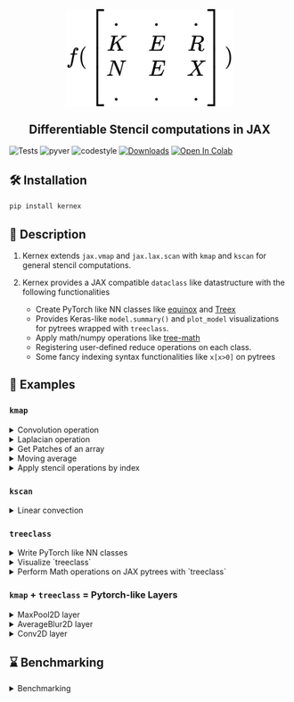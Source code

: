 


<div align = "center">
<img  width=300px src="assets/kernexlogo.svg" align="center">
</div>

<h2 align="center">Differentiable Stencil computations in JAX </h2>

![Tests](https://github.com/ASEM000/kernex/actions/workflows/tests.yml/badge.svg)
![pyver](https://img.shields.io/badge/python-3.7%203.8%203.9%203.10-red)
![codestyle](https://img.shields.io/badge/code%20style-yapf-lightgrey)
[![Downloads](https://static.pepy.tech/personalized-badge/kernex?period=month&units=international_system&left_color=black&right_color=blue&left_text=Downloads)](https://pepy.tech/project/kernex)
[![Open In Colab](https://colab.research.google.com/assets/colab-badge.svg)](https://colab.research.google.com/drive/14UEqKzIyZsDzQ9IMeanvztXxbbbatTYV?usp=sharing)


## 🛠️ Installation

```python
pip install kernex
```

## 📖  Description

1. Kernex extends `jax.vmap` and `jax.lax.scan` with `kmap` and `kscan` for general stencil computations.
2. Kernex provides a JAX compatible `dataclass` like datastructure with the following functionalities     

   - Create PyTorch like NN classes like [equinox](https://github.com/patrick-kidger/equinox) and [Treex](https://github.com/cgarciae/treex) 
   - Provides Keras-like `model.summary()` and `plot_model` visualizations for pytrees wrapped with `treeclass`. 
    - Apply math/numpy operations like [tree-math](https://github.com/google/tree-math) 
    - Registering user-defined reduce operations on each class. 
    - Some fancy indexing syntax functionalities like `x[x>0]` on pytrees

## 🔢 Examples
### `kmap`

<details>
<summary>Convolution operation</summary>

```python
# JAX channel first conv2d operation

import jax
import jax.numpy as jnp
import kernex
from kernex import treeclass
import numpy as np
import matplotlib.pyplot as plt

@jax.jit
@kernex.kmap(
    kernel_size= (3,3,3),
    padding = ('valid','same','same'))
def kernex_conv2d(x,w):
    return jnp.sum(x*w)
```

</details>

<details>
<summary>Laplacian operation</summary>

```python

# see also
# https://numba.pydata.org/numba-doc/latest/user/stencil.html#basic-usage

@kernex.kmap(
    kernel_size=(3,3),
    padding= 'valid',
    relative=True) # `relative`= True enables relative indexing
def laplacian(x):
    return ( 0*x[1,-1]  + 1*x[1,0]   + 0*x[1,1] +
             1*x[0,-1]  +-4*x[0,0]   + 1*x[0,1] +
             0*x[-1,-1] + 1*x[-1,0]  + 0*x[-1,1] )

# apply laplacian
>>> print(laplacian(jnp.ones([10,10])))
DeviceArray(
    [[0., 0., 0., 0., 0., 0., 0., 0.],
    [0., 0., 0., 0., 0., 0., 0., 0.],
    [0., 0., 0., 0., 0., 0., 0., 0.],
    [0., 0., 0., 0., 0., 0., 0., 0.],
    [0., 0., 0., 0., 0., 0., 0., 0.],
    [0., 0., 0., 0., 0., 0., 0., 0.],
    [0., 0., 0., 0., 0., 0., 0., 0.],
    [0., 0., 0., 0., 0., 0., 0., 0.]], dtype=float32)

```

</details>

<details><summary>Get Patches of an array</summary>

```python

@kernex.kmap(kernel_size=(3,3),relative=True)
def identity(x):
    # similar to numba.stencil
    # this function returns the top left cell in the padded/unpadded kernel view
    # or center cell if `relative`=True
    return x[0,0]

# unlike numba.stencil , vector output is allowed in kernex
# this function is similar to
# `jax.lax.conv_general_dilated_patches(x,(3,),(1,),padding='same')`
@jax.jit
@kernex.kmap(kernel_size=(3,3),padding='same')
def get_3x3_patches(x):
    # returns 5x5x3x3 array
    return x

mat = jnp.arange(1,26).reshape(5,5)
>>> print(mat)
[[ 1  2  3  4  5]
 [ 6  7  8  9 10]
 [11 12 13 14 15]
 [16 17 18 19 20]
 [21 22 23 24 25]]


# get the view at array index = (0,0)
>>> print(get_3x3_patches(mat)[0,0])
[[0 0 0]
 [0 1 2]
 [0 6 7]]
```

</details>

<details>

<summary>Moving average</summary>

```python
@kernex.kmap(kernel_size=(3,))
def moving_average(x):
    return jnp.mean(x)

>>> moving_average(jnp.array([1,2,3,7,9]))
DeviceArray([2.       , 4.       , 6.3333335], dtype=float32)
```

</details>

<details><summary>Apply stencil operations  by index</summary>

```python

F = kernex.kmap(kernel_size=(1,))

'''
Apply f(x) = x^2 on index=0 and f(x) = x^3 index=(1,10)

        ┌─────┬─────┬─────┬─────┬─────┬─────┬─────┬─────┬─────┬─────┐
  f =   │ x^2 │ x^3 │ x^3 │ x^3 │ x^3 │ x^3 │ x^3 │ x^3 │ x^3 │ x^3 │
        └─────┴─────┴─────┴─────┴─────┴─────┴─────┴─────┴─────┴─────┘

        ┌─────┬─────┬─────┬─────┬─────┬─────┬─────┬─────┬─────┬─────┐
 f(     │  1  │  2  │  3  │  4  │  5  │  6  │  7  │  8  │  9  │ 10  │ ) =
        └─────┴─────┴─────┴─────┴─────┴─────┴─────┴─────┴─────┴─────┘
        ┌─────┬─────┬─────┬─────┬─────┬─────┬─────┬─────┬─────┬─────┐
        │  1  │  8  │  27 │  64 │ 125 │ 216 │ 343 │ 512 │ 729 │1000 │
        └─────┴─────┴─────┴─────┴─────┴─────┴─────┴─────┴─────┴─────┘

        ┌─────┬─────┬─────┬─────┬─────┬─────┬─────┬─────┬─────┬─────┐
df/dx = │ 2x  │3x^2 │3x^2 │3x^2 │3x^2 │3x^2 │3x^2 │3x^2 │3x^2 │3x^2 │
        └─────┴─────┴─────┴─────┴─────┴─────┴─────┴─────┴─────┴─────┘


        ┌─────┬─────┬─────┬─────┬─────┬─────┬─────┬─────┬─────┬─────┐
 df/dx( │  1  │  2  │  3  │  4  │  5  │  6  │  7  │  8  │  9  │ 10  │ ) =
        └─────┴─────┴─────┴─────┴─────┴─────┴─────┴─────┴─────┴─────┘

        ┌─────┬─────┬─────┬─────┬─────┬─────┬─────┬─────┬─────┬─────┐
        │  2  │  12 │ 27  │  48 │ 75  │ 108 │ 147 │ 192 │ 243 │ 300 │
        └─────┴─────┴─────┴─────┴─────┴─────┴─────┴─────┴─────┴─────┘

'''

array = jnp.arange(1,11).astype('float32')


# use lax.switch to switch between functions
# assign function at index
F[0] = lambda x:x[0]**2
F[1:] = lambda x:x[0]**3

print(F(array))
>>> [   1.    8.   27.   64.  125.  216.  343.  512.  729. 1000.]

dFdx = jax.grad(lambda x:jnp.sum(F(x)))

print(dFdx(array))
>>> [  2.  12.  27.  48.  75. 108. 147. 192. 243. 300.]

```

</details>

### `kscan` 

<details>
<summary>Linear convection </summary>

$\Large {\partial u \over \partial t} + c {\partial u \over \partial x} = 0$ <br> <br>
$\Large u_i^{n} = u_i^{n-1} - c \frac{\Delta t}{\Delta x}(u_i^{n-1}-u_{i-1}^{n-1})$

```python

# see https://nbviewer.org/github/barbagroup/CFDPython/blob/master/lessons/01_Step_1.ipynb

tmax,xmax = 0.5,2.0
nt,nx = 151,51
dt,dx = tmax/(nt-1) , xmax/(nx-1)
u = np.ones([nt,nx])
c = 0.5

# kscan moves sequentially in row-major order and updates in-place using lax.scan.

F = kernex.kscan(
        kernel_size = (3,3),
        padding = ((1,1),(1,1)),
        named_axis={0:'n',1:'i'},  # n for time axis , i for spatial axis (optional naming)
        relative=True)


# boundary condtion as a function
def bc(u):
    return 1

# initial condtion as a function
def ic1(u):
    return 1

def ic2(u):
    return 2

def linear_convection(u):
    return ( u['i','n-1'] -
            (c*dt/dx) * (u['i','n-1'] - u['i-1','n-1']) )


F[:,0]  = F[:,-1] = bc # assign 1 for left and right boundary for all t

# square wave initial condition
F[:,:int((nx-1)/4)+1] = F[:,int((nx-1)/2):] = ic1
F[0:1, int((nx-1)/4)+1 : int((nx-1)/2)] = ic2

# assign linear convection function for
# interior spatial location [1:-1]
# and start from t>0  [1:]
F[1:,1:-1] = linear_convection


kx_solution = F(jnp.array(u))

plt.figure(figsize=(20,7))
for line in kx_solution[::20]:
    plt.plot(jnp.linspace(0,xmax,nx),line)

```

![image](assets/linearconvection.png)

</details>

### `treeclass`

<details><summary>Write PyTorch like NN classes</summary>

```python
# construct a Pytorch like NN classes with JAX

@treeclass
class Linear :

 weight : jnp.ndarray
 bias   : jnp.ndarray

 def __init__(self,key,in_dim,out_dim):
   self.weight = jax.random.normal(key,shape=(in_dim, out_dim)) * jnp.sqrt(2/in_dim)
   self.bias = jnp.ones((1,out_dim))

 def __call__(self,x):
   return x @ self.weight + self.bias

@treeclass
class StackedLinear:
   l1 : Linear
   l2 : Linear
   l3 : Linear

   def __init__(self,key,in_dim,out_dim):

       keys= jax.random.split(key,3)

       self.l1 = Linear(key=keys[0],in_dim=in_dim,out_dim=128)
       self.l2 = Linear(key=keys[1],in_dim=128,out_dim=128)
       self.l3 = Linear(key=keys[2],in_dim=128,out_dim=out_dim)

   def __call__(self,x):
       x = self.l1(x)
       x = jax.nn.tanh(x)
       x = self.l2(x)
       x = jax.nn.tanh(x)
       x = self.l3(x)

       return x


x = jnp.linspace(0,1,100)[:,None]
y = x**3 + jax.random.uniform(jax.random.PRNGKey(0),(100,1))*0.01

model = StackedLinear(in_dim=1,out_dim=1,key=jax.random.PRNGKey(0))

def loss_func(model,x,y):
   return jnp.mean((model(x)-y)**2 )

@jax.jit
def update(model,x,y):
   value,grads = jax.value_and_grad(loss_func)(model,x,y)
   # no need to use `jax.tree_map` to update the model
   #  as it model is wrapped by treeclass
   return value , model-1e-3*grads

for _ in range(1,2001):
   value,model = update(model,x,y)

plt.scatter(x,model(x),color='r',label = 'Prediction')
plt.scatter(x,y,color='k',label='True')
plt.legend()

```

![image](assets/regression_example.png)

</details>

<details> <summary>Visualize `treeclass`</summary>

```python
>>> print(kernex.viz.summary(model))
┌──────┬───────┬─────────┬───────────────────┐
│Type  │Param #│Size     │Config             │
├──────┼───────┼─────────┼───────────────────┤
│Linear│256    │1.000 KB │bias=f32[1,128]    │
│      │       │         │weight=f32[1,128]  │
├──────┼───────┼─────────┼───────────────────┤
│Linear│16,512 │64.500 KB│bias=f32[1,128]    │
│      │       │         │weight=f32[128,128]│
├──────┼───────┼─────────┼───────────────────┤
│Linear│129    │516.000 B│bias=f32[1,1]      │
│      │       │         │weight=f32[128,1]  │
└──────┴───────┴─────────┴───────────────────┘
Total params :	16,897
Inexact params:	16,897
Other params:	0
----------------------------------------------
Total size :	66.004 KB
Inexact size:	66.004 KB
Other size:	0.000 B
==============================================

>>> print(kernex.viz.tree_box(model,array=x))
# using jax.eval_shape (no-flops operation)
┌──────────────────────────────────────┐
│StackedLinear(Parent)                 │
├──────────────────────────────────────┤
│┌────────────┬────────┬──────────────┐│
││            │ Input  │ f32[100,1]   ││
││ Linear(l1) │────────┼──────────────┤│
││            │ Output │ f32[100,128] ││
│└────────────┴────────┴──────────────┘│
│┌────────────┬────────┬──────────────┐│
││            │ Input  │ f32[100,128] ││
││ Linear(l2) │────────┼──────────────┤│
││            │ Output │ f32[100,128] ││
│└────────────┴────────┴──────────────┘│
│┌────────────┬────────┬──────────────┐│
││            │ Input  │ f32[100,128] ││
││ Linear(l3) │────────┼──────────────┤│
││            │ Output │ f32[100,1]   ││
│└────────────┴────────┴──────────────┘│
└──────────────────────────────────────┘

>>> print(kernex.viz.tree_diagram(model))

StackedLinear
    ├── l1=Linear
    │   ├── weight=f32[1,128]
    │   └── bias=f32[1,128]
    ├── l2=Linear
    │   ├── weight=f32[128,128]
    │   └── bias=f32[1,128]
    └──l3=Linear
        ├── weight=f32[128,1]
        └── bias=f32[1,1]

```

</details>

<details>
<summary>Perform Math operations on JAX pytrees with `treeclass`</summary>

```python
from kernex import treeclass,static_field
import jax
from jax import numpy as jnp

@treeclass
class Test :
  a : float
  b : float
  c : float
  name : str = static_field() # ignore from jax computations


# basic operations
A = Test(10,20,30,'A')
assert (A + A) == Test(20,40,60,'A')
assert (A - A) == Test(0,0,0,'A')
assert (A*A).reduce_mean() == 1400
assert (A + 1) == Test(11,21,31,'A')

# selective operations

# only add 1 to field `a`
# all other fields are set to None and returns the same class
assert (A['a'] + 1) == Test(11,None,None,'A')

# use `|` to merge classes by performing ( left_node or  right_node )
Aa = A['a'] + 10 # Test(a=20,b=None,c=None,name=A)
Ab = A['b'] + 10 # Test(a=None,b=30,c=None,name=A)

assert (Aa | Ab | A ) == Test(20,30,30,'A')

# indexing by class
assert A[A>10]  == Test(a=None,b=20,c=30,name='A')


# Register custom operations
B = Test([10,10],20,30,'B')
B.register_op( func=lambda node:node+1,name='plus_one')
assert B.plus_one() == Test(a=[11, 11],b=21,c=31,name='B')


# Register custom reduce operations ( similar to functools.reduce)
C = Test(jnp.array([10,10]),20,30,'C')

C.register_op(
  func=jnp.prod,            # function applied on each node
  name='product',           # name of the function
  reduce_op=lambda x,y:x*y, # function applied between nodes (accumulated * current node)
  init_val=1                # initializer for the reduce function
              )

# product applies only on each node
# and returns an instance of the same class
assert C.product() == Test(a=100,b=20,c=30,name='C')

# `reduce_` + name of the registered function (`product`)
# reduces the class and returns a value
assert C.reduce_product() == 60000
```

</details>

### `kmap` + `treeclass` = Pytorch-like Layers

<details>

<summary>MaxPool2D layer</summary>

```python
from kernex import  static_field,treeclass
from jax import vmap , numpy as jnp

@treeclass
class MaxPool2D:

    kernel_size: tuple[int, ...] | int = static_field()
    strides: tuple[int, ...] | int = static_field()
    padding: tuple[int, ...] | int | str = static_field()

    def __init__(self, *, kernel_size=(2, 2), strides=2, padding="valid"):

        self.kernel_size = kernel_size
        self.strides = strides
        self.padding = padding

    def __call__(self, x):

        @jax.vmap # apply on batch dimension
        @jax.vmap # apply on channels dimension
        @kernex.kmap(
            kernel_size=self.kernel_size,
            strides=self.strides,
            padding=self.padding)
        def _maxpool2d(x):
            return jnp.max(x)

        return _maxpool2d(x)


layer = MaxPool2D(kernel_size=(2,2),strides=(2,2),padding='same')
array = jnp.arange(1,26).reshape(1,1,5,5) # batch,channel,row,col


>>> print(array)
[[[[ 1  2  3  4  5]
   [ 6  7  8  9 10]
   [11 12 13 14 15]
   [16 17 18 19 20]
   [21 22 23 24 25]]]]

>>> print(layer(array))
[[[[ 7  9 10]
   [17 19 20]
   [22 24 25]]]]
```

</details>

<details>
<summary>AverageBlur2D layer</summary>

```python
import os
from PIL import Image

@treeclass
class AverageBlurLayer:
  '''channels first'''

  in_channels  : int
  kernel_size : tuple[int]

  def __init__(self,in_channels,kernel_size):

    self.in_channels = in_channels
    self.kernel_size = kernel_size


  def __call__(self,x):

    @jax.vmap # vectorize on batch dim
    @jax.vmap # vectorize on channels
    @kmap(kernel_size=(*self.kernel_size,),padding='same')
    def average_blur(x):
      kernel = jnp.ones([*self.kernel_size])/jnp.array(self.kernel_size).prod()
      return jnp.sum(x*(kernel),dtype=jnp.float32)

    return average_blur(x).astype(jnp.uint8)

```

```python
img = Image.open(os.path.join('assets','puppy.png'))
>>> img
```

![image](assets/puppy.png)

```python
batch_img = jnp.einsum('HWC->CHW' ,jnp.array(img))[None] # make it channel first and add batch dim

layer = jax.jit(AverageBlurLayer(in_channels=4,kernel_size=(25,25)))
blurred_image = layer(batch_img)
blurred_image = jnp.einsum('CHW->HWC' ,blurred_image[0])
plt.figure(figsize=(20,20))
plt.imshow(blurred_image)
```

![image](assets/blurpuppy.png)

</details>

<details><summary>Conv2D layer</summary>

```python

@treeclass
class Conv2D:

    weight: jnp.ndarray
    bias: jnp.ndarray

    in_channels: int = static_field()
    out_channels: int = static_field()
    kernel_size: tuple[int, ...] | int = static_field()
    strides: tuple[int, ...] | int = static_field()
    padding: tuple[int, ...] | int | str = static_field()

    def __init__(self,
        *,
        in_channels,
        out_channels,
        kernel_size,
        strides=1,
        padding=("same", "same"),
        key=jax.random.PRNGKey(0),
        use_bias=True,
        kernel_initializer=jax.nn.initializers.kaiming_uniform()):

        self.weight = kernel_initializer(
            key, (out_channels, in_channels, *kernel_size))
        self.bias = (jnp.zeros(
            (out_channels, *((1, ) * len(kernel_size)))) if use_bias else None)

        self.in_channels = in_channels
        self.out_channels = out_channels
        self.kernel_size = kernel_size
        self.strides = strides
        self.padding = ("valid", ) + padding

    def __call__(self, x):

        @kernex.kmap(
            kernel_size=(self.in_channels, *self.kernel_size),
            strides=self.strides,
            padding=self.padding)
        def _conv2d(x, w):
            return jnp.sum(x * w)

        @jax.vmap # vectorize on batch dimension
        def fwd_image(image):
            # filters shape is OIHW
            # vectorize on filters output dimension
            return vmap(lambda w: _conv2d(image, w))(self.weight)[:, 0] + (
                self.bias if self.bias is not None else 0)

        return fwd_image(x)

```

</details>
<!-- ### Combining everything together -->

## ⌛ Benchmarking

<details><summary>Benchmarking</summary>

```python
# testing and benchmarking convolution
# for complete benchmarking check /tests_and_benchmark

# 3x1024x1024 Input
C,H = 3,1024

@jax.jit
def jax_conv2d(x,w):
    return jax.lax.conv_general_dilated(
        lhs = x,
        rhs = w,
        window_strides = (1,1),
        padding = 'SAME',
        dimension_numbers = ('NCHW', 'OIHW', 'NCHW'),)[0]


x = jax.random.normal(jax.random.PRNGKey(0),(C,H,H))
xx = x[None]
w = jax.random.normal(jax.random.PRNGKey(0),(C,3,3))
ww = w[None]

# assert equal
np.testing.assert_allclose(kernex_conv2d(x,w),jax_conv2d(xx,ww),atol=1e-3)

# Mac M1 CPU
# check tests_and_benchmark folder for more.

%timeit kernex_conv2d(x,w).block_until_ready()
# 3.96 ms ± 272 µs per loop (mean ± std. dev. of 7 runs, 100 loops each)

%timeit jax_conv2d(xx,ww).block_until_ready()
# 27.5 ms ± 993 µs per loop (mean ± std. dev. of 7 runs, 10 loops each)
```

```python
# benchmarking `get_patches` with `jax.lax.conv_general_dilated_patches`
# On Mac M1 CPU

@jax.jit
@kernex.kmap(kernel_size=(3,),padding='same')
def get_patches(x):
    return x

@jax.jit
def jax_get_patches(x):
    return jax.lax.conv_general_dilated_patches(x,(3,),(1,),padding='same')

x = jnp.ones([1_000_000])
xx = jnp.ones([1,1,1_000_000])

np.testing.assert_allclose(
    get_patches(x),
    jax_get_patches(xx).reshape(-1,1_000_000).T)

>> %timeit get_patches(x).block_until_ready()
>> %timeit jax_get_patches(xx).block_until_ready()

1.73 ms ± 92.7 µs per loop (mean ± std. dev. of 7 runs, 1,000 loops each)
10.6 ms ± 337 µs per loop (mean ± std. dev. of 7 runs, 100 loops each)
```

</details>
